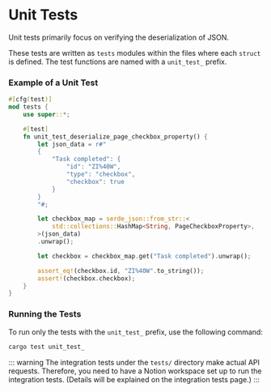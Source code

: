 # Unit Tests

Unit tests primarily focus on verifying the deserialization of JSON.

These tests are written as `tests` modules within the files where each `struct` is defined. The test functions are named with a `unit_test_` prefix.

### Example of a Unit Test

```rust
#[cfg(test)]
mod tests {
    use super::*;

    #[test]
    fn unit_test_deserialize_page_checkbox_property() {
        let json_data = r#"
        {
            "Task completed": {
                "id": "ZI%40W",
                "type": "checkbox",
                "checkbox": true
            }
        }
        "#;

        let checkbox_map = serde_json::from_str::<
            std::collections::HashMap<String, PageCheckboxProperty>,
        >(json_data)
        .unwrap();

        let checkbox = checkbox_map.get("Task completed").unwrap();

        assert_eq!(checkbox.id, "ZI%40W".to_string());
        assert!(checkbox.checkbox);
    }
}
```

### Running the Tests

To run only the tests with the `unit_test_` prefix, use the following command:

```bash
cargo test unit_test_
```

::: warning
The integration tests under the `tests/` directory make actual API requests. Therefore, you need to have a Notion workspace set up to run the integration tests. (Details will be explained on the integration tests page.)
:::
